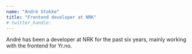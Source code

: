 ```yaml
---
name: "André Stokke"
title: "Frontend developer at NRK"
# twitter_handle: 
---
```

André has been a developer at NRK for the past six years, mainly working with the frontend for Yr.no.

